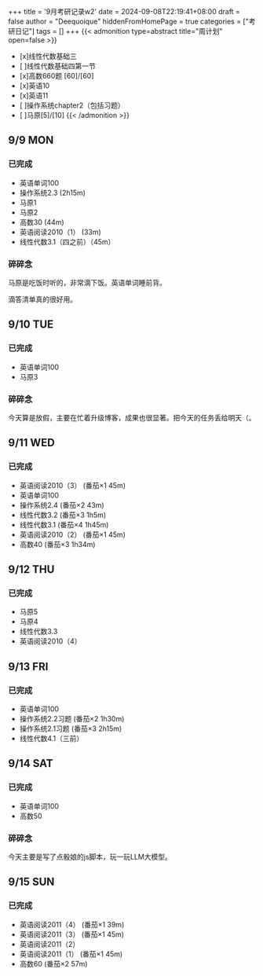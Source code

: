 +++
title = '9月考研记录w2'
date = 2024-09-08T22:19:41+08:00
draft = false
author = "Deequoique"
hiddenFromHomePage = true
categories = ["考研日记"]
tags = []
+++
{{< admonition type=abstract title="周计划" open=false >}}
- [x]线性代数基础三
- [ ]线性代数基础四第一节
- [x]高数660题 [60]/[60]
- [x]英语10
- [x]英语11
- [ ]操作系统chapter2（包括习题）
- [ ]马原[5]/[10]
{{< /admonition >}}
<!--more-->
## 9/9 MON
### 已完成
- 英语单词100 
- 操作系统2.3 (2h15m) 
- 马原1 
- 马原2 
- 高数30 (44m) 
- 英语阅读2010（1） (33m) 
- 线性代数3.1（四之前）（45m）
### 碎碎念
马原是吃饭时听的，非常滴下饭。英语单词睡前背。

滴答清单真的很好用。
## 9/10 TUE
### 已完成
- 英语单词100 
- 马原3
### 碎碎念
今天算是放假，主要在忙着升级博客，成果也很显著。把今天的任务丢给明天（。
## 9/11 WED
### 已完成
- 英语阅读2010（3） (番茄×1 45m) 
- 英语单词100 
- 操作系统2.4 (番茄×2 43m) 
- 线性代数3.2 (番茄×3 1h5m) 
- 线性代数3.1 (番茄×4 1h45m) 
- 英语阅读2010（2） (番茄×1 45m) 
- 高数40 (番茄×3 1h34m) 
## 9/12 THU
### 已完成
- 马原5 
- 马原4 
- 线性代数3.3 
- 英语阅读2010（4） 
## 9/13 FRI
### 已完成
- 英语单词100 
- 操作系统2.2习题 (番茄×2 1h30m) 
- 操作系统2.1习题 (番茄×3 2h15m) 
- 线性代数4.1（三前） 
## 9/14 SAT
### 已完成
- 英语单词100
- 高数50
### 碎碎念
今天主要是写了点骰娘的js脚本，玩一玩LLM大模型。
## 9/15 SUN
### 已完成
- 英语阅读2011（4） (番茄×1 39m) 
- 英语阅读2011（3） (番茄×1 45m) 
- 英语阅读2011（2） 
- 英语阅读2011（1） (番茄×1 45m) 
- 高数60 (番茄×2 57m) 